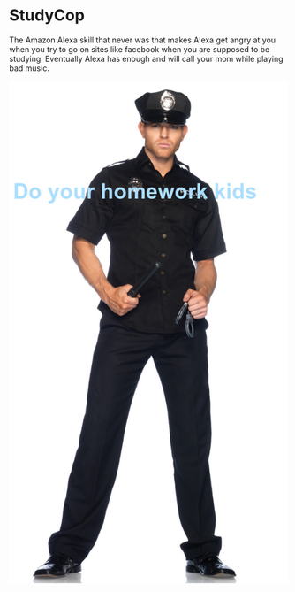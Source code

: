 # StudyCop
The Amazon Alexa skill that never was that makes Alexa get angry at you when you try to go on sites like facebook when you are supposed to be studying. Eventually Alexa has enough and will call your mom while playing bad music.

![StudyCop](https://github.com/DanielNosrati/StudyCop/blob/master/cop.jpg?raw=true)
